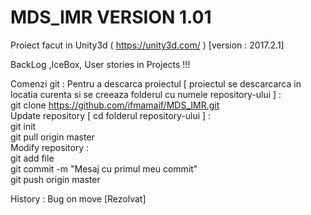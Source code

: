 # MDS_IMR VERSION 1.01
Proiect facut in Unity3d (  https://unity3d.com/  ) [version : 2017.2.1]



BackLog ,IceBox, User stories in Projects !!! 

Comenzi git : 
Pentru a descarca proiectul [ proiectul se descarcarca in locatia curenta si se creeaza folderul cu numele repository-ului ] :   
git clone https://github.com/ifmamaif/MDS_IMR.git  
Update repository [ cd folderul repository-ului ] :     
git init                                   
git pull origin master  
Modify repository :    
git add file      
git commit -m "Mesaj cu primul meu commit"     
git push origin master    

History :
  Bug on move [Rezolvat]
